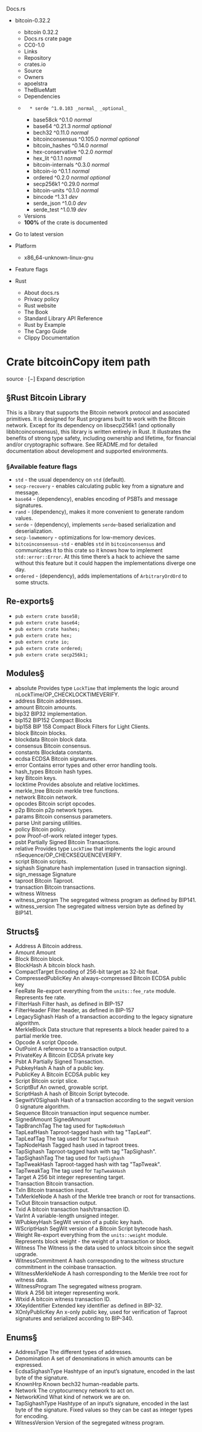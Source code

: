 Docs.rs
  * bitcoin-0.32.2
    * bitcoin 0.32.2 
    * Docs.rs crate page 
    * CC0-1.0
    * Links
    * Repository 
    * crates.io 
    * Source 
    * Owners
    * apoelstra 
    * TheBlueMatt 
    * Dependencies
    *       * serde ^1.0.103 _normal_ _optional_
      * base58ck ^0.1.0 _normal_
      * base64 ^0.21.3 _normal_ _optional_
      * bech32 ^0.11.0 _normal_
      * bitcoinconsensus ^0.105.0 _normal_ _optional_
      * bitcoin_hashes ^0.14.0 _normal_
      * hex-conservative ^0.2.0 _normal_
      * hex_lit ^0.1.1 _normal_
      * bitcoin-internals ^0.3.0 _normal_
      * bitcoin-io ^0.1.1 _normal_
      * ordered ^0.2.0 _normal_ _optional_
      * secp256k1 ^0.29.0 _normal_
      * bitcoin-units ^0.1.0 _normal_
      * bincode ^1.3.1 _dev_
      * serde_json ^1.0.0 _dev_
      * serde_test ^1.0.19 _dev_
    * Versions
    * **100%** of the crate is documented 
  * Go to latest version
  * Platform
    * x86_64-unknown-linux-gnu
  * Feature flags


  * Rust
    * About docs.rs 
    * Privacy policy 
    * Rust website 
    * The Book 
    * Standard Library API Reference 
    * Rust by Example 
    * The Cargo Guide 
    * Clippy Documentation 


# Crate bitcoinCopy item path
source · [−]
Expand description
## §Rust Bitcoin Library
This is a library that supports the Bitcoin network protocol and associated primitives. It is designed for Rust programs built to work with the Bitcoin network.
Except for its dependency on libsecp256k1 (and optionally libbitcoinconsensus), this library is written entirely in Rust. It illustrates the benefits of strong type safety, including ownership and lifetime, for financial and/or cryptographic software.
See README.md for detailed documentation about development and supported environments.
### §Available feature flags
  * `std` - the usual dependency on `std` (default).
  * `secp-recovery` - enables calculating public key from a signature and message.
  * `base64` - (dependency), enables encoding of PSBTs and message signatures.
  * `rand` - (dependency), makes it more convenient to generate random values.
  * `serde` - (dependency), implements `serde`-based serialization and deserialization.
  * `secp-lowmemory` - optimizations for low-memory devices.
  * `bitcoinconsensus-std` - enables `std` in `bitcoinconsensus` and communicates it to this crate so it knows how to implement `std::error::Error`. At this time there’s a hack to achieve the same without this feature but it could happen the implementations diverge one day.
  * `ordered` - (dependency), adds implementations of `ArbitraryOrdOrd` to some structs.


## Re-exports§
  * `pub extern crate base58;`
  * `pub extern crate base64;`
  * `pub extern crate hashes;`
  * `pub extern crate hex;`
  * `pub extern crate io;`
  * `pub extern crate ordered;`
  * `pub extern crate secp256k1;`


## Modules§
  * absolute
Provides type `LockTime` that implements the logic around nLockTime/OP_CHECKLOCKTIMEVERIFY.
  * address
Bitcoin addresses.
  * amount
Bitcoin amounts.
  * bip32
BIP32 implementation.
  * bip152
BIP152 Compact Blocks
  * bip158
BIP 158 Compact Block Filters for Light Clients.
  * block
Bitcoin blocks.
  * blockdata
Bitcoin block data.
  * consensus
Bitcoin consensus.
  * constants
Blockdata constants.
  * ecdsa
ECDSA Bitcoin signatures.
  * error
Contains error types and other error handling tools.
  * hash_types
Bitcoin hash types.
  * key
Bitcoin keys.
  * locktime
Provides absolute and relative locktimes.
  * merkle_tree
Bitcoin merkle tree functions.
  * network
Bitcoin network.
  * opcodes
Bitcoin script opcodes.
  * p2p
Bitcoin p2p network types.
  * params
Bitcoin consensus parameters.
  * parse
Unit parsing utilities.
  * policy
Bitcoin policy.
  * pow
Proof-of-work related integer types.
  * psbt
Partially Signed Bitcoin Transactions.
  * relative
Provides type `LockTime` that implements the logic around nSequence/OP_CHECKSEQUENCEVERIFY.
  * script
Bitcoin scripts.
  * sighash
Signature hash implementation (used in transaction signing).
  * sign_message
Signature
  * taproot
Bitcoin Taproot.
  * transaction
Bitcoin transactions.
  * witness
Witness
  * witness_program
The segregated witness program as defined by BIP141.
  * witness_version
The segregated witness version byte as defined by BIP141.


## Structs§
  * Address
A Bitcoin address.
  * Amount
Amount
  * Block
Bitcoin block.
  * BlockHash
A bitcoin block hash.
  * CompactTarget
Encoding of 256-bit target as 32-bit float.
  * CompressedPublicKey
An always-compressed Bitcoin ECDSA public key
  * FeeRate
Re-export everything from the `units::fee_rate` module. Represents fee rate.
  * FilterHash
Filter hash, as defined in BIP-157
  * FilterHeader
Filter header, as defined in BIP-157
  * LegacySighash
Hash of a transaction according to the legacy signature algorithm.
  * MerkleBlock
Data structure that represents a block header paired to a partial merkle tree.
  * Opcode
A script Opcode.
  * OutPoint
A reference to a transaction output.
  * PrivateKey
A Bitcoin ECDSA private key
  * Psbt
A Partially Signed Transaction.
  * PubkeyHash
A hash of a public key.
  * PublicKey
A Bitcoin ECDSA public key
  * Script
Bitcoin script slice.
  * ScriptBuf
An owned, growable script.
  * ScriptHash
A hash of Bitcoin Script bytecode.
  * SegwitV0Sighash
Hash of a transaction according to the segwit version 0 signature algorithm.
  * Sequence
Bitcoin transaction input sequence number.
  * SignedAmount
SignedAmount
  * TapBranchTag
The tag used for `TapNodeHash`
  * TapLeafHash
Taproot-tagged hash with tag "TapLeaf".
  * TapLeafTag
The tag used for `TapLeafHash`
  * TapNodeHash
Tagged hash used in taproot trees.
  * TapSighash
Taproot-tagged hash with tag "TapSighash".
  * TapSighashTag
The tag used for `TapSighash`
  * TapTweakHash
Taproot-tagged hash with tag "TapTweak".
  * TapTweakTag
The tag used for `TapTweakHash`
  * Target
A 256 bit integer representing target.
  * Transaction
Bitcoin transaction.
  * TxIn
Bitcoin transaction input.
  * TxMerkleNode
A hash of the Merkle tree branch or root for transactions.
  * TxOut
Bitcoin transaction output.
  * Txid
A bitcoin transaction hash/transaction ID.
  * VarInt
A variable-length unsigned integer.
  * WPubkeyHash
SegWit version of a public key hash.
  * WScriptHash
SegWit version of a Bitcoin Script bytecode hash.
  * Weight
Re-export everything from the `units::weight` module. Represents block weight - the weight of a transaction or block.
  * Witness
The Witness is the data used to unlock bitcoin since the segwit upgrade.
  * WitnessCommitment
A hash corresponding to the witness structure commitment in the coinbase transaction.
  * WitnessMerkleNode
A hash corresponding to the Merkle tree root for witness data.
  * WitnessProgram
The segregated witness program.
  * Work
A 256 bit integer representing work.
  * Wtxid
A bitcoin witness transaction ID.
  * XKeyIdentifier
Extended key identifier as defined in BIP-32.
  * XOnlyPublicKey
An x-only public key, used for verification of Taproot signatures and serialized according to BIP-340.


## Enums§
  * AddressType
The different types of addresses.
  * Denomination
A set of denominations in which amounts can be expressed.
  * EcdsaSighashType
Hashtype of an input’s signature, encoded in the last byte of the signature.
  * KnownHrp
Known bech32 human-readable parts.
  * Network
The cryptocurrency network to act on.
  * NetworkKind
What kind of network we are on.
  * TapSighashType
Hashtype of an input’s signature, encoded in the last byte of the signature. Fixed values so they can be cast as integer types for encoding.
  * WitnessVersion
Version of the segregated witness program.


